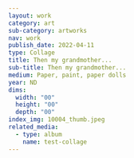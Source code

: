 ```yaml
---
layout: work
category: art
sub-category: artworks
nav: work
publish_date: 2022-04-11
type: Collage
title: Then my grandmother...
sub-title: Then my grandmother...
medium: Paper, paint, paper dolls
year: ND
dims:
  width: "00"
  height: "00"
  depth: "00"
index_img: 10004_thumb.jpeg
related_media:
  - type: album
    name: test-collage
---
```

